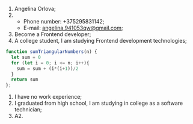 1. Angelina Orlova;
1. * Phone number: +375295831142;
   * E-mail: angelina.941053qw@gmail.com;
1. Become a Frontend developer;
1. A college student, I am studying Frontend development technologies;
```javascript
function sumTriangularNumbers(n) {
  let sum = 0
  for (let i = 0; i <= n; i++){
    sum = sum + (i*(i+1))/2
  }
  return sum
};
```
1. I have no work experience;
1. I graduated from high school, I am studying in college as a software technician;
1. A2.
